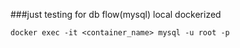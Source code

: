 ###just testing for db flow(mysql) local dockerized


`docker exec -it <container_name> mysql -u root -p`